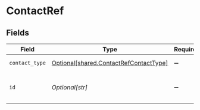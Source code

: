 # ContactRef


## Fields

| Field                                                                                      | Type                                                                                       | Required                                                                                   | Description                                                                                | Example                                                                                    |
| ------------------------------------------------------------------------------------------ | ------------------------------------------------------------------------------------------ | ------------------------------------------------------------------------------------------ | ------------------------------------------------------------------------------------------ | ------------------------------------------------------------------------------------------ |
| `contact_type`                                                                             | [Optional[shared.ContactRefContactType]](undefined/models/shared/contactrefcontacttype.md) | :heavy_minus_sign:                                                                         | The type of contact.                                                                       | Supplier                                                                                   |
| `id`                                                                                       | *Optional[str]*                                                                            | :heavy_minus_sign:                                                                         | Identifier of supplier or customer.                                                        | 40e3e57c-2322-4898-966c-ca41adfd23fd                                                       |